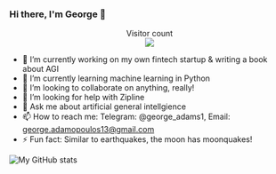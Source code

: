 ### Hi there, I'm George 👋

<p align="center"> 
  Visitor count<br>
  <img src="https://profile-counter.glitch.me/ssantoshp/count.svg" />
</p>

- 🔭 I’m currently working on my own fintech startup & writing a book about AGI
- 🌱 I’m currently learning machine learning in Python
- 👯 I’m looking to collaborate on anything, really!
- 🤔 I’m looking for help with Zipline
- 💬 Ask me about artificial general intellgience
- 📫 How to reach me: Telegram: @george_adams1, Email: george.adamopoulos13@gmail.com
- ⚡ Fun fact: Similar to earthquakes, the moon has moonquakes!

![My GitHub stats](https://github-readme-stats.vercel.app/api?username=george-adams1&count_private=true)&emsp;&emsp;&emsp;
